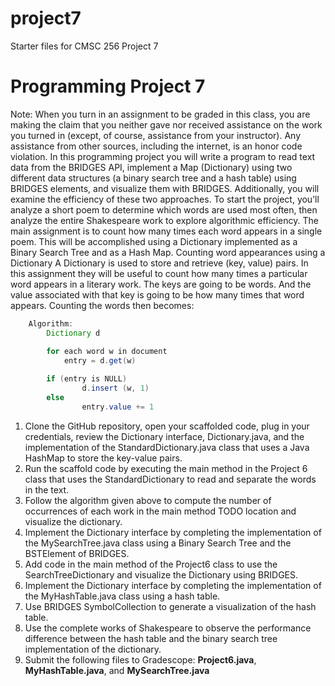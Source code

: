 # project7
Starter files for CMSC 256 Project 7

# Programming Project 7
Note: When you turn in an assignment to be graded in this class, you are making the claim that you neither gave nor received assistance on the work you turned in (except, of course, assistance from your instructor). Any assistance from other sources, including the internet, is an honor code violation.
In this programming project you will write a program to read text data from the BRIDGES API, implement a Map (Dictionary) using two different data structures (a binary search tree and a hash table) using BRIDGES elements, and visualize them with BRIDGES. Additionally, you will examine the efficiency of these two approaches. To start the project, you’ll analyze a short poem to determine which words are used most often, then analyze the entire Shakespeare work to explore algorithmic efficiency. The main assignment is to count how many times each word appears in a single poem. This will be accomplished using a Dictionary implemented as a Binary Search Tree and as a Hash Map.
Counting word appearances using a Dictionary 
A Dictionary is used to store and retrieve (key, value) pairs. In this assignment they will be useful to count how many times a particular word appears in a literary work. The keys are going to be words. And the value associated with that key is going to be how many times that word appears. Counting the words then becomes:
```Java
	Algorithm:	
		Dictionary d

		for each word w in document
  			entry = d.get(w)
 
  		if (entry is NULL)
    			d.insert (w, 1)
  		else
    			entry.value += 1
```
    
1.	Clone the GitHub repository, open your scaffolded code, plug in your credentials, review the Dictionary interface, Dictionary.java, and the implementation of the StandardDictionary.java class that uses a Java HashMap to store the key-value pairs.
2.	Run the scaffold code by executing the main method in the Project 6 class that uses the StandardDictionary to read and separate the words in the text.
3.	Follow the algorithm given above to compute the number of occurrences of each work in the main method TODO location and visualize the dictionary.
4.	Implement the Dictionary interface by completing the implementation of the MySearchTree.java class using a Binary Search Tree and the BSTElement of BRIDGES.
5.	Add code in the main method of the Project6 class to use the SearchTreeDictionary and visualize the Dictionary using BRIDGES.
6.	Implement the Dictionary interface by completing the implementation of the MyHashTable.java class using a hash table.
7.	Use BRIDGES SymbolCollection to generate a visualization of the hash table.
8.	Use the complete works of Shakespeare to observe the performance difference between the hash table and the binary search tree implementation of the dictionary.
9.	Submit the following files to Gradescope: **Project6.java**, **MyHashTable.java**, and **MySearchTree.java**


